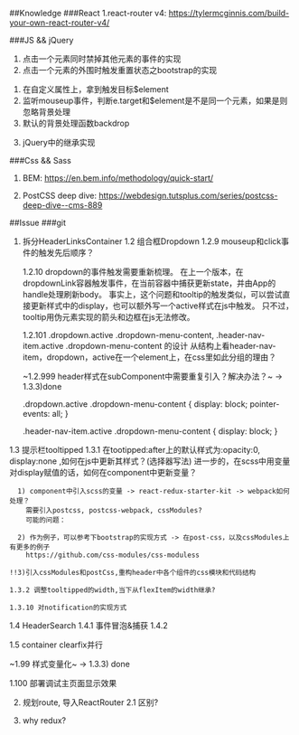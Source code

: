 ##Knowledge
###React
1.react-router v4: https://tylermcginnis.com/build-your-own-react-router-v4/

###JS && jQuery
1. 点击一个元素同时禁掉其他元素的事件的实现
2. 点击一个元素的外围时触发重置状态之bootstrap的实现
  1) 在自定义属性上，拿到触发目标$element
  2) 监听mouseup事件，判断e.target和$element是不是同一个元素，如果是则忽略背景处理
  3) 默认的背景处理函数backdrop
3. jQuery中的继承实现

###Css && Sass
1. BEM: https://en.bem.info/methodology/quick-start/

2. PostCSS deep dive: https://webdesign.tutsplus.com/series/postcss-deep-dive--cms-889

##Issue
###git
1. 拆分HeaderLinksContainer
  1.2 组合框Dropdown
    1.2.9 mouseup和click事件的触发先后顺序？

    1.2.10 dropdown的事件触发需要重新梳理。
    在上一个版本，在dropdownLink容器触发事件，在当前容器中捕获更新state，并由App的handle处理刷新body。
    事实上，这个问题和tooltip的触发类似，可以尝试直接更新样式中的display，也可以额外写一个active样式在js中触发。
    只不过，tooltip用伪元素实现的箭头和边框在js无法修改。

    1.2.101 .dropdown.active .dropdown-menu-content, .header-nav-item.active .dropdown-menu-content 的设计
    从结构上看header-nav-item，dropdown，active在一个element上，在css里如此分组的理由？

    ~1.2.999 header样式在subComponent中需要重复引入？解决办法？~ -> 1.3.3)done

    .dropdown.active .dropdown-menu-content {
      display: block;
      pointer-events: all;
    }

    .header-nav-item.active .dropdown-menu-content {
      display: block;
    }

  1.3 提示栏tooltipped
    1.3.1 在tootipped:after上的默认样式为:opacity:0, display:none ,如何在js中更新其样式？(选择器写法)
      进一步的，在scss中用变量对display赋值的话，如何在component中更新变量？

      1) component中引入scss的变量 -> react-redux-starter-kit -> webpack如何处理？
        需要引入postcss, postcss-webpack, cssModules?
        可能的问题：

      2) 作为例子，可以参考下bootstrap的实现方式 -> 在post-css，以及cssModules上有更多的例子
        https://github.com/css-modules/css-moduless

    !!3)引入cssModules和postCss,重构header中各个组件的css模块和代码结构

    1.3.2 调整tooltipped的width,当下从flexItem的width继承?

    1.3.10 对notification的实现方式

  1.4 HeaderSearch
    1.4.1 事件冒泡&捕获
    1.4.2

  1.5 container clearfix并行


  ~1.99 样式变量化~ -> 1.3.3) done

  1.100 部署调试主页面显示效果


2. 规划route, 导入ReactRouter
  2.1 <Route IndexRoute={Body}/> <Route component={Body}/>区别?

3. why redux?

